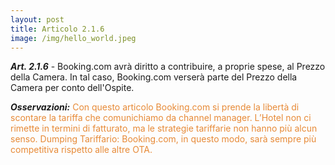 ```yaml
---
layout: post
title: Articolo 2.1.6
image: /img/hello_world.jpeg
---
```


***Art. 2.1.6*** - Booking.com avrà diritto a contribuire, a proprie spese, al Prezzo della Camera. In tal caso,
Booking.com verserà parte del Prezzo della Camera per conto dell'Ospite.

***Osservazioni:*** <span style="color:#e78a37">Con questo articolo Booking.com si prende la libertà di scontare la tariffa che
comunichiamo da channel manager. L’Hotel non ci rimette in termini di fatturato, ma le strategie
tariffarie non hanno più alcun senso. Dumping Tariffario: Booking.com, in questo modo, sarà sempre
più competitiva rispetto alle altre OTA.</span>
